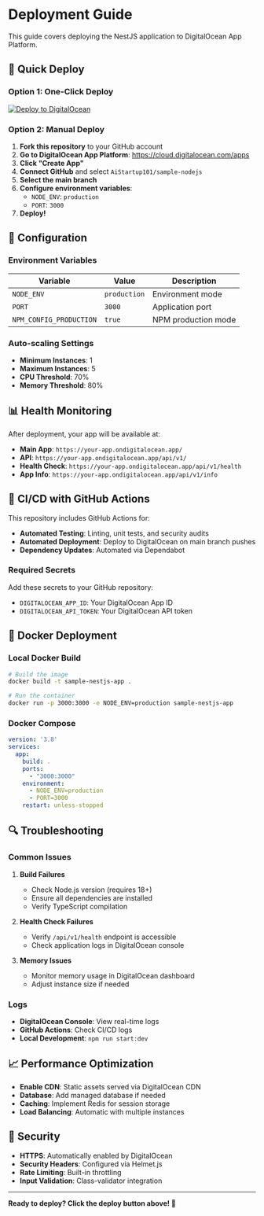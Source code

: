 # Deployment Guide

This guide covers deploying the NestJS application to DigitalOcean App Platform.

## 🚀 Quick Deploy

### Option 1: One-Click Deploy

[![Deploy to DigitalOcean](https://www.deploytodo.com/do-btn-blue.svg)](https://cloud.digitalocean.com/apps/new?repo=https://github.com/AiStartup101/sample-nodejs/tree/main)

### Option 2: Manual Deploy

1. **Fork this repository** to your GitHub account
2. **Go to DigitalOcean App Platform**: https://cloud.digitalocean.com/apps
3. **Click "Create App"**
4. **Connect GitHub** and select `AiStartup101/sample-nodejs`
5. **Select the main branch**
6. **Configure environment variables**:
   - `NODE_ENV`: `production`
   - `PORT`: `3000`
7. **Deploy!**

## 🔧 Configuration

### Environment Variables

| Variable | Value | Description |
|----------|-------|-------------|
| `NODE_ENV` | `production` | Environment mode |
| `PORT` | `3000` | Application port |
| `NPM_CONFIG_PRODUCTION` | `true` | NPM production mode |

### Auto-scaling Settings

- **Minimum Instances**: 1
- **Maximum Instances**: 5
- **CPU Threshold**: 70%
- **Memory Threshold**: 80%

## 📊 Health Monitoring

After deployment, your app will be available at:

- **Main App**: `https://your-app.ondigitalocean.app/`
- **API**: `https://your-app.ondigitalocean.app/api/v1/`
- **Health Check**: `https://your-app.ondigitalocean.app/api/v1/health`
- **App Info**: `https://your-app.ondigitalocean.app/api/v1/info`

## 🔄 CI/CD with GitHub Actions

This repository includes GitHub Actions for:

- **Automated Testing**: Linting, unit tests, and security audits
- **Automated Deployment**: Deploy to DigitalOcean on main branch pushes
- **Dependency Updates**: Automated via Dependabot

### Required Secrets

Add these secrets to your GitHub repository:

- `DIGITALOCEAN_APP_ID`: Your DigitalOcean App ID
- `DIGITALOCEAN_API_TOKEN`: Your DigitalOcean API token

## 🐳 Docker Deployment

### Local Docker Build

```bash
# Build the image
docker build -t sample-nestjs-app .

# Run the container
docker run -p 3000:3000 -e NODE_ENV=production sample-nestjs-app
```

### Docker Compose

```yaml
version: '3.8'
services:
  app:
    build: .
    ports:
      - "3000:3000"
    environment:
      - NODE_ENV=production
      - PORT=3000
    restart: unless-stopped
```

## 🔍 Troubleshooting

### Common Issues

1. **Build Failures**
   - Check Node.js version (requires 18+)
   - Ensure all dependencies are installed
   - Verify TypeScript compilation

2. **Health Check Failures**
   - Verify `/api/v1/health` endpoint is accessible
   - Check application logs in DigitalOcean console

3. **Memory Issues**
   - Monitor memory usage in DigitalOcean dashboard
   - Adjust instance size if needed

### Logs

- **DigitalOcean Console**: View real-time logs
- **GitHub Actions**: Check CI/CD logs
- **Local Development**: `npm run start:dev`

## 📈 Performance Optimization

- **Enable CDN**: Static assets served via DigitalOcean CDN
- **Database**: Add managed database if needed
- **Caching**: Implement Redis for session storage
- **Load Balancing**: Automatic with multiple instances

## 🔐 Security

- **HTTPS**: Automatically enabled by DigitalOcean
- **Security Headers**: Configured via Helmet.js
- **Rate Limiting**: Built-in throttling
- **Input Validation**: Class-validator integration

---

**Ready to deploy? Click the deploy button above! 🚀**
